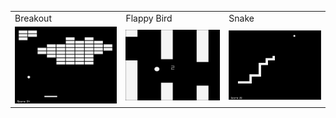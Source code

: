 <table>
  <tr>
    <td></sup>Breakout</td>
    <td></sup>Flappy Bird</td>
    <td></sup>Snake</td>
  </tr>
  <tr>
    <td><img src="assets/breakout.png"></td>
    <td><img src="assets/flappy_bird.png"></td>
    <td><img src="assets/snake.png"></td>
  </tr>
 </table>

